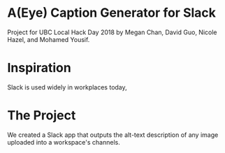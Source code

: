# A(Eye) Caption Generator for Slack

Project for UBC Local Hack Day 2018 by Megan Chan, David Guo, Nicole Hazel, and Mohamed Yousif.

# Inspiration
Slack is used widely in workplaces today, 

# The Project 
We created a Slack app that outputs the alt-text description of any image uploaded into a workspace's channels. 
